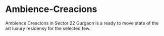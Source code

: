# Ambience-Creacions
Ambience Creacions in Sector 22 Gurgaon is a ready to move state of the art luxury residensy for the selected few.
